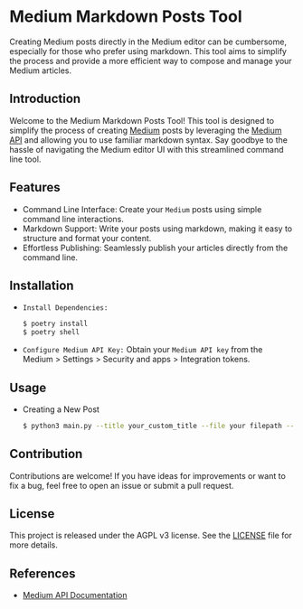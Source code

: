# Medium Markdown Posts Tool

Creating Medium posts directly in the Medium editor can be cumbersome, especially for those who prefer using markdown. This tool aims to simplify the process and provide a more efficient way to compose and manage your Medium articles.

## Introduction

Welcome to the Medium Markdown Posts Tool! This tool is designed to simplify the process of creating [Medium](https://medium.com) posts by leveraging the [Medium API](https://github.com/Medium/medium-api-docs) and allowing you to use familiar markdown syntax. Say goodbye to the hassle of navigating the Medium editor UI with this streamlined command line tool.

## Features

- Command Line Interface: Create your `Medium` posts using simple command line interactions.
- Markdown Support: Write your posts using markdown, making it easy to structure and format your content.
- Effortless Publishing: Seamlessly publish your articles directly from the command line.

## Installation

- `Install Dependencies:`
  ```bash
  $ poetry install
  $ poetry shell
  ```
- `Configure Medium API Key:`
Obtain your `Medium API key` from the Medium > Settings > Security and apps > Integration tokens.

## Usage

- Creating a New Post
  ```bash
  $ python3 main.py --title your_custom_title --file your filepath --format md_or_html_default_md
  ```

## Contribution

Contributions are welcome! If you have ideas for improvements or want to fix a bug, feel free to open an issue or submit a pull request.

## License

This project is released under the AGPL v3 license. See the [LICENSE](./LICENSE) file for more details.

## References

- [Medium API Documentation](https://github.com/Medium/medium-api-docs)
